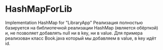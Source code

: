 # HashMapForLib
Implementation HashMap for "LibraryApp"
Реализация полностью базируется на библиотечной реализации HashMap (является обёрткой) и, не позволяет добавлять null ни в key, ни в value. 
Для примера реализован класс Book.java который мы добавляем в value, в key идёт id.
